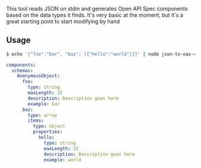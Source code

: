 This tool reads JSON on stdin and generates Open API Spec components based on the data types it finds. It's very basic at the moment, but it's a great starting point to start modifying by hand

## Usage

```bash
$ echo '{"foo":"bar", "baz": [{"hello":"world"}]}' | node json-to-oas-component
```

```yaml
components:
  schemas:
    AnonymousObject:
      foo:
        type: string
        maxLength: 32
        description: Description goes here
        example: bar
      baz:
        type: array
        items:
          type: object
          properties:
            hello:
              type: string
              maxLength: 32
              description: Description goes here
              example: world
```

